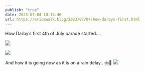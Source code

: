 ```yaml
---
publish: "true"
date: 2023-07-04 10:13:46
url: https://ericmwalk.blog/2023/07/04/how-darbys-first.html
---
```

How Darby’s first 4th of July parade started….

![](https://ericmwalk.blog/uploads/2023/359980726b.jpg)

![](https://ericmwalk.blog/uploads/2023/5911349669.jpg)

And how it is going now as it is on a rain delay.. ⛈️🐶
![](https://ericmwalk.blog/uploads/2023/6a38b6b08f.jpg)